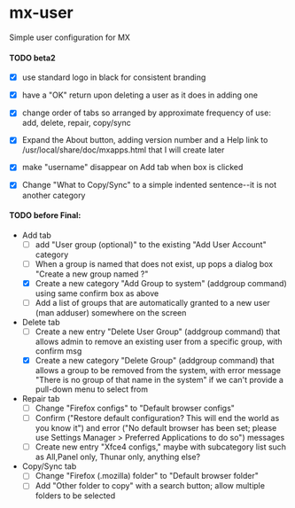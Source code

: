 mx-user
=======

Simple user configuration for MX


#### TODO beta2

- [x] use standard logo in black for consistent branding
- [x] have a "OK" return upon deleting a user as it does in adding one
- [x] change order of tabs so arranged by approximate frequency of use: add, delete, repair, copy/sync
- [x] Expand the About button, adding version number and a Help link to /usr/local/share/doc/mxapps.html that I will create later
- [x] make "username" disappear on Add tab when box is clicked
- [x] Change "What to Copy/Sync" to a simple indented sentence--it is not another category


#### TODO before Final:
- Add tab
  - [ ] add "User group (optional)" to the existing "Add User Account" category
  - [ ] When a group is named that does not exist, up pops a dialog box "Create a new group named <groupname>?"
  - [x] Create a new category "Add Group to system" (addgroup command) using same confirm box as above
  - [ ] Add a list of groups that are automatically granted to a new user (man adduser) somewhere on the screen
- Delete tab
  - [ ] Create a new entry "Delete User Group" (addgroup command) that allows admin to remove an existing user from a specific group, with confirm msg
  - [x] Create a new category "Delete Group" (addgroup command) that allows a group to be removed from the system, with error message "There is no group of that name in the system" if we can't provide a pull-down menu to select from
- Repair tab
  - [ ] Change "Firefox configs" to "Default browser configs"
  - [ ] Confirm ("Restore default configuration? This will end the world as you know it") and error ("No default browser has been set; please use Settings Manager > Preferred Applications to do so") messages
  - [ ] Create new entry "Xfce4 configs," maybe with subcategory list such as All,Panel only, Thunar only, anything else?
- Copy/Sync tab
  - [ ] Change "Firefox (.mozilla) folder" to "Default browser folder"
  - [ ] Add "Other folder to copy" with a search button; allow multiple folders to be selected
